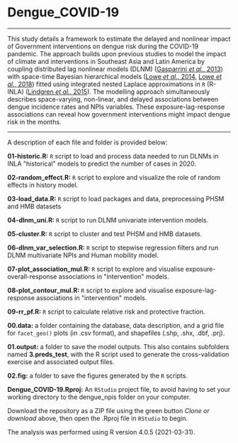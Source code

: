 # Dengue_COVID-19

--------------------------------------------------------------------------------

This study details a framework to estimate the delayed and nonlinear impact of Government interventions on dengue risk during the COVID-19 pandemic. The approach builds upon previous studies to model the impact of climate and interventions in Southeast Asia and Latin America by coupling distributed lag nonlinear models (DLNM) ([Gasparrini *et al.*, 2013](https://doi.org/10.1002/sim.3940)) with space-time Bayesian hierarchical models ([Lowe *et al.*, 2014](https://doi.org/10.1016/S1473-3099(14)70781-9), [Lowe *et al.*, 2018](https://doi.org/10.1371/journal.pmed.1002613)) fitted using integrated nested Laplace approximations in `R` (R-INLA) ([Lindgren *et al.*, 2015](https://www.jstatsoft.org/article/view/v063i19)). The modelling approach simultaneously describes space-varying, non-linear, and delayed associations between dengue incidence rates and NPIs variables. These exposure-lag-response associations can reveal how government interventions might impact dengue risk in the months. 

--------------------------------------------------------------------------------

A description of each file and folder is provided below:

  **01-historic.R:** `R` script to load and process data needed to run DLNMs in INLA "historical" models to predict the number of cases in 2020. 

  **02-random_effect.R:** `R` script to explore and visualize the role of random effects in history model.
  
  **03-load_data.R:** `R` script to load packages and data, preprocessing PHSM and HMB datasets

  **04-dlnm_uni.R:** `R` script to run DLNM univariate intervention models.
   
  **05-cluster.R:** `R` script to cluster and test PHSM and HMB datasets.
    
  **06-dlnm_var_selection.R:** `R` script to stepwise regression filters and run DLNM multivariate NPIs and Human mobility model.

  **07-plot_association_mul.R:** `R` script to explore and visualise exposure-overall-response associations in "intervention" models.

  **08-plot_contour_mul.R:** `R` script to explore and visualise exposure-lag-response associations in "intervention" models.

  **09-rr_pf.R:** `R` script to calculate relative risk and protective fraction.
 
  **00.data:** a folder containing the database, data description, and a grid file for `facet_geo()` plots (in .csv format), and shapefiles (.shp, .shx, .dbf, .prj). 
  
  **01.output:** a folder to save the model outputs. This also contains subfolders named **3.preds_test**, with the R script used to generate the cross-validation exercise and associated output files. 

  **02.fig:** a folder to save the figures generated by the `R` scripts.
  
  **Dengue_COVID-19.Rproj:** An `RStudio` project file, to avoid having to set your working directory to the dengue_npis folder on your computer. 

Download the repository as a ZIP file using the green button *Clone or download* above, then open the .Rproj file in `RStudio` to begin. 

The analysis was performed using R version 4.0.5 (2021-03-31).
